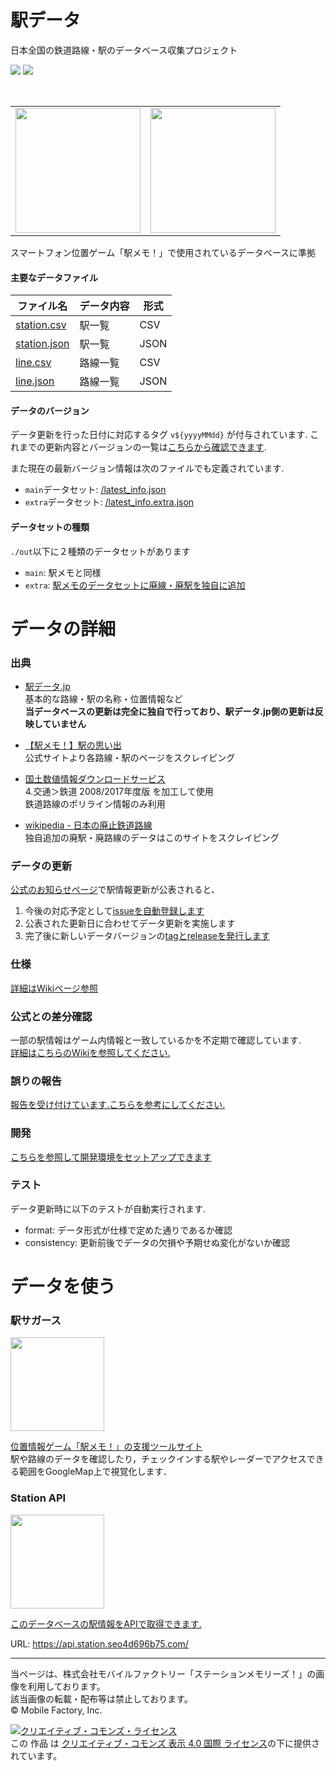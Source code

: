 # 駅データ  
日本全国の鉄道路線・駅のデータベース収集プロジェクト  
  
![](https://github.com/Seo-4d696b75/station_database/workflows/auto-build/badge.svg) ![](https://github.com/Seo-4d696b75/station_database/workflows/test/badge.svg)

<br/>
<table>
  <tr>
    <td><img src="https://user-images.githubusercontent.com/25225028/132442253-e92f5653-f4e9-47e6-9873-87f319513bca.gif" height="200"></td>
    <td><img src="https://user-images.githubusercontent.com/25225028/76631346-e7f67a80-6584-11ea-9f6b-5e8885887363.png" height="200"></td>
  </tr>
</table>

スマートフォン位置ゲーム「駅メモ！」で使用されているデータベースに準拠

#### 主要なデータファイル

| ファイル名 | データ内容 | 形式 |  
|---|---|---|  
|[station.csv](out/main/station.csv)| 駅一覧 | CSV |  
|[station.json](out/main/station.json) | 駅一覧 | JSON |  
|[line.csv](out/main/line.csv)| 路線一覧 | CSV |  
|[line.json](out/main/line.json)| 路線一覧 | JSON |  

#### データのバージョン

データ更新を行った日付に対応するタグ `v${yyyyMMdd}` が付与されています. これまでの更新内容とバージョンの一覧は[こちらから確認できます](https://github.com/Seo-4d696b75/station_database/releases).

また現在の最新バージョン情報は次のファイルでも定義されています.  

- `main`データセット: [/latest_info.json](./latest_info.json)
- `extra`データセット: [/latest_info.extra.json](./latest_info.extra.json)

#### データセットの種類

`./out`以下に２種類のデータセットがあります  
- `main`: 駅メモと同様
- `extra`: [駅メモのデータセットに廃線・廃駅を独自に追加](https://github.com/Seo-4d696b75/station_database/wiki/extra)

# データの詳細
### 出典  

* [駅データ.jp](http://www.ekidata.jp/)  
  基本的な路線・駅の名称・位置情報など  
  **当データベースの更新は完全に独自で行っており、駅データ.jp側の更新は反映していません**

* [【駅メモ！】駅の思い出](https://ekimemo.com/database)  
  公式サイトより各路線・駅のページをスクレイピング

* [国土数値情報ダウンロードサービス](http://nlftp.mlit.go.jp/ksj/index.html)    
  4.交通＞鉄道 2008/2017年度版 を加工して使用  
  鉄道路線のポリライン情報のみ利用
  
* [wikipedia - 日本の廃止鉄道路線](https://ja.wikipedia.org/wiki/%E6%97%A5%E6%9C%AC%E3%81%AE%E5%BB%83%E6%AD%A2%E9%89%84%E9%81%93%E8%B7%AF%E7%B7%9A%E4%B8%80%E8%A6%A7)  
  独自追加の廃駅・廃路線のデータはこのサイトをスクレイピング

### データの更新
[公式のお知らせページ](https://ekimemo.com/news/)で駅情報更新が公表されると、

1. 今後の対応予定として[issueを自動登録します](https://github.com/Seo-4d696b75/station_database/issues?q=is%3Aissue+is%3Aopen+label%3A%E9%A7%85%E6%83%85%E5%A0%B1%E6%9B%B4%E6%96%B0)
2. 公表された更新日に合わせてデータ更新を実施します
3. 完了後に新しいデータバージョンの[tagとreleaseを発行します](https://github.com/Seo-4d696b75/station_database/releases)



### 仕様  
[詳細はWikiページ参照](https://github.com/Seo-4d696b75/station_database/wiki/data)  

### 公式との差分確認
一部の駅情報はゲーム内情報と一致しているかを不定期で確認しています.  
[詳細はこちらのWikiを参照してください.](https://github.com/Seo-4d696b75/station_database/wiki/test_ekimemo)

### 誤りの報告
[報告を受け付けています.こちらを参考にしてください.](./CONTRIBUTING.md)

### 開発
[こちらを参照して開発環境をセットアップできます](./src/README.md)

### テスト
データ更新時に以下のテストが自動実行されます.  

- format: データ形式が仕様で定めた通りであるか確認
- consistency: 更新前後でデータの欠損や予期せぬ変化がないか確認

# データを使う  

### 駅サガース
<img src="https://user-images.githubusercontent.com/25225028/81793250-145a5300-9544-11ea-81fa-bee3a8ecc8ac.png" height="150">  

[位置情報ゲーム「駅メモ！」の支援ツールサイト](https://ekisagasu.seo4d696b75.com/)  
駅や路線のデータを確認したり，チェックインする駅やレーダーでアクセスできる範囲をGoogleMap上で視覚化します．


### Station API
<img src="https://user-images.githubusercontent.com/25225028/172097592-58523958-feb4-4c5a-9a05-0291bca7c31d.png" height="150">

[このデータベースの駅情報をAPIで取得できます.](https://api.station.seo4d696b75.com/docs)  

URL: https://api.station.seo4d696b75.com/

---------------------------

当ページは、株式会社モバイルファクトリー「ステーションメモリーズ！」の画像を利用しております。  
該当画像の転載・配布等は禁止しております。  
© Mobile Factory, Inc.  

<a rel="license" href="http://creativecommons.org/licenses/by/4.0/"><img alt="クリエイティブ・コモンズ・ライセンス" style="border-width:0" src="https://i.creativecommons.org/l/by/4.0/88x31.png" /></a><br />この 作品 は <a rel="license" href="http://creativecommons.org/licenses/by/4.0/">クリエイティブ・コモンズ 表示 4.0 国際 ライセンス</a>の下に提供されています。
